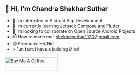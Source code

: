 ## 👋 Hi, I’m Chandra Shekhar Suthar

- 👀 I’m interested in Android App Development
- 🌱 I’m currently learning Jetpack Compose and Flutter
- 💞️ I’m looking to collaborate on Open Source Android Projects
- 📫 How to reach me : shekharsuthar1030@gmail.com
- 😄 Pronouns: He/Him
- ⚡ Fun fact: I have a building Mind

<a href="https://www.buymeacoffee.com/ChandrashekharSuthar" target="_blank"><img src="https://cdn.buymeacoffee.com/buttons/v2/default-yellow.png" alt="Buy Me A Coffee" height="41" width="174"></a>

<!---
ChandrashekharSuthar/ChandrashekharSuthar is a ✨ special ✨ repository because its `README.md` (this file) appears on your GitHub profile.
You can click the Preview link to take a look at your changes.
--->
